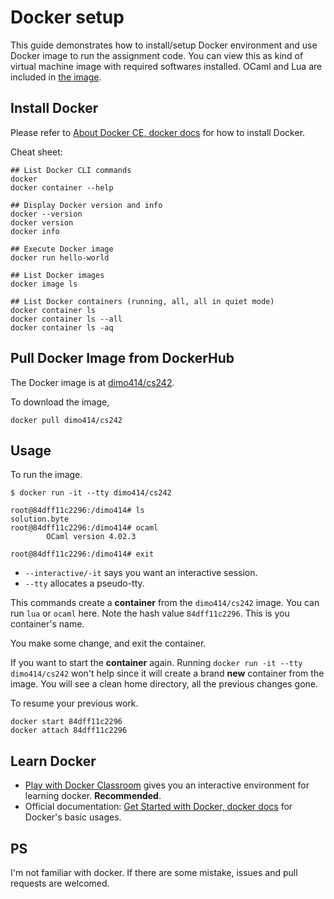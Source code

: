 # Docker setup

This guide demonstrates how to install/setup Docker environment and use
Docker image to run the assignment code. You can view this as kind of virtual
machine image with required softwares installed. OCaml and Lua are included in [the
image](https://hub.docker.com/r/dimo414/cs242).

## Install Docker

Please refer to [About Docker CE, docker docs](https://docs.docker.com/install/)
for how to install Docker.

Cheat sheet:

```shell
## List Docker CLI commands
docker
docker container --help

## Display Docker version and info
docker --version
docker version
docker info

## Execute Docker image
docker run hello-world

## List Docker images
docker image ls

## List Docker containers (running, all, all in quiet mode)
docker container ls
docker container ls --all
docker container ls -aq
```

## Pull Docker Image from DockerHub

The Docker image is at [dimo414/cs242](https://hub.docker.com/r/dimo414/cs242).

To download the image,

``` shell
docker pull dimo414/cs242
```

## Usage

To run the image.

``` shell
$ docker run -it --tty dimo414/cs242

root@84dff11c2296:/dimo414# ls
solution.byte
root@84dff11c2296:/dimo414# ocaml
        OCaml version 4.02.3

root@84dff11c2296:/dimo414# exit
```

* `--interactive/-it` says you want an interactive session.
* `--tty` allocates a pseudo-tty.

This commands create a **container** from the `dimo414/cs242` image.
You can run `lua` or `ocaml` here. Note the hash value `84dff11c2296`. This is
you container's name.

You make some change, and exit the container.

If you want to start the  **container** again.
Running  `docker run -it --tty dimo414/cs242`  won't help since it will create a brand **new**
container from the image. You will see a clean home directory, all the previous
changes gone.

To resume your previous work.

``` shell
docker start 84dff11c2296
docker attach 84dff11c2296
```

## Learn Docker

* [Play with Docker Classroom](https://training.play-with-docker.com/) gives you
  an interactive environment for learning docker. **Recommended**.
* Official documentation: [Get Started with Docker, docker docs](https://docs.docker.com/get-started/)
  for Docker's basic usages.

## PS

I'm not familiar with docker. If there are some mistake, issues and pull requests
are welcomed.
